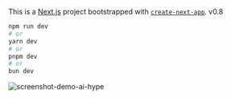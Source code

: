 This is a [Next.js](https://nextjs.org) project bootstrapped with [`create-next-app`](https://nextjs.org/docs/app/api-reference/cli/create-next-app). v0.8

```bash
npm run dev
# or
yarn dev
# or
pnpm dev
# or
bun dev
```

![screenshot-demo-ai-hype](https://github.com/user-attachments/assets/b18962ba-c4b2-40bb-90bb-717ef0c6fd9f)
